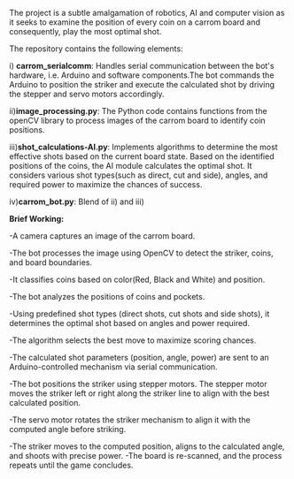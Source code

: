 The project is a subtle amalgamation of robotics, AI and computer vision as it seeks to examine the position of every coin on a carrom board and consequently, play the 
most optimal shot.

The repository contains the following elements:

i) **carrom_serialcomm**: Handles serial communication between the bot's hardware, i.e. Arduino and software components.The bot commands the Arduino to position the striker and 
                      execute the calculated shot by driving the stepper and servo motors accordingly.

ii)**image_processing.py**: The Python code contains functions from the openCV library to process images of the carrom board to identify coin positions. 

iii)**shot_calculations-AI.py**: Implements algorithms to determine the most effective shots based on the current board state. Based on the identified positions of the coins, 
                              the AI module calculates the optimal shot. It considers various shot types(such as direct, cut and side), angles, and required power to maximize 
                              the chances of success.

iv)**carrom_bot.py**: Blend of ii) and iii)

**Brief Working:**

-A camera captures an image of the carrom board.

-The bot processes the image using OpenCV to detect the striker, coins, and board boundaries.

-It classifies coins based on color(Red, Black and White) and position.

-The bot analyzes the positions of coins and pockets.

-Using predefined shot types (direct shots, cut shots and side shots), it determines the optimal shot based on angles and power required.

-The algorithm selects the best move to maximize scoring chances.

-The calculated shot parameters (position, angle, power) are sent to an Arduino-controlled mechanism via serial communication.

-The bot positions the striker using stepper motors. The stepper motor moves the striker left or right along the striker line to align with the best calculated position.

-The servo motor rotates the striker mechanism to align it with the computed angle before striking.

-The striker moves to the computed position, aligns to the calculated angle, and shoots with precise power.
-The board is re-scanned, and the process repeats until the game concludes.

